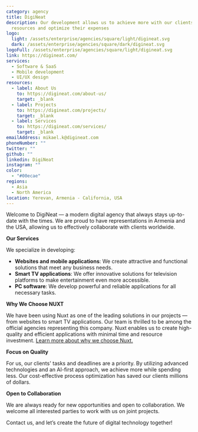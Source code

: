 ```yaml
---
category: agency
title: DigiNeat
description: Our development allows us to achieve more with our clients' fewer
  resources and optimize their expenses
logo:
  light: /assets/enterprise/agencies/square/light/digineat.svg
  dark: /assets/enterprise/agencies/square/dark/digineat.svg
logoFull: /assets/enterprise/agencies/square/light/digineat.svg
link: https://digineat.com/
services:
  - Software & SaaS
  - Mobile development
  - UI/UX design
resources:
  - label: About Us
    to: https://digineat.com/about-us/
    target: _blank
  - label: Projects
    to: https://digineat.com/projects/
    target: _blank
  - label: Services
    to: https://digineat.com/services/
    target: _blank
emailAddress: mikael.k@digineat.com
phoneNumber: ""
twitter: ""
github: ""
linkedin: DigiNeat
instagram: ""
color:
  - "#00ecae"
regions:
  - Asia
  - North America
location: Yerevan, Armenia - California, USA
---
```


Welcome to DigiNeat — a modern digital agency that always stays up-to-date with the times. We are proud to have representations in Armenia and the USA, allowing us to effectively collaborate with clients worldwide.

**Our Services**

We specialize in developing:

- **Websites and mobile applications**: We create attractive and functional solutions that meet any business needs.
- **Smart TV applications**: We offer innovative solutions for television platforms to make entertainment even more accessible.
- **PC software**: We develop powerful and reliable applications for all necessary tasks.

**Why We Choose NUXT**

We have been using Nuxt as one of the leading solutions in our projects — from websites to smart TV applications. Our team is thrilled to be among the official agencies representing this company. Nuxt enables us to create high-quality and efficient applications with minimal time and resource investment. [Learn more about why we choose Nuxt.](https://digineat.com/partners/nuxt)

**Focus on Quality**

For us, our clients' tasks and deadlines are a priority. By utilizing advanced technologies and an AI-first approach, we achieve more while spending less. Our cost-effective process optimization has saved our clients millions of dollars.

**Open to Collaboration**

We are always ready for new opportunities and open to collaboration. We welcome all interested parties to work with us on joint projects.

Contact us, and let’s create the future of digital technology together!
